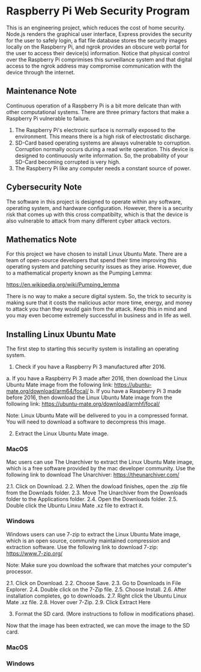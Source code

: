 # Raspberry Pi Web Security Program

This is an engineering project, which reduces the cost of home security.
Node.js renders the graphical user interface, Express provides the security
for the user to safely login, a flat file database stores the security
images locally on the Raspberry Pi, and ngrok provides an obscure web portal
for the user to access their device(s) information. Notice that physical control
over the Raspberry Pi comprimises this surveillance system and that digital
access to the ngrok address may compromise communication with the device
through the internet.

## Maintenance Note

Continuous operation of a Raspberry Pi is a bit more delicate than with 
other computational systems. There are three primary factors that make a 
Raspberry Pi vulnerable to failure.

1. The Raspberry Pi's electronic surface is normally exposed to the environment. This means there is a high risk of electrostatic discharge.
2. SD-Card based operating systems are always vulnerable to corruption. Corruption normally occurs during a read write operation. This device is designed to continuously write information. So, the probability of your SD-Card becoming corrupted is very high.
3. The Raspberry Pi like any computer needs a constant source of power.

## Cybersecurity Note

The software in this project is designed to operate within any software,
operating system, and hardware configuration. However, there is a security
risk that comes up with this cross compatibilty, which is that the device
is also vulnerable to attack from many different cyber attack vectors.

## Mathematics Note

For this project we have chosen to install Linux Ubuntu Mate.
There are a team of open-source developers that spend their time
improving this operating system and patching security issues as they arise.
However, due to a mathematical property known as the Pumping Lemma:

https://en.wikipedia.org/wiki/Pumping_lemma

There is no way to make a secure digital system. So, the trick to security
is making sure that it costs the malicious actor more time, energy, and
money to attack you than they would gain from the attack. Keep this in
mind and you may even become extremely successful in business and in life as well.

## Installing Linux Ubuntu Mate

The first step to starting this security system is installing an operating system.

1. Check if you have a Raspberry Pi 3 manufactured after 2016.

a. If you have a Raspberry Pi 3 made after 2016, then download the Linux Ubuntu Mate image from the following link: https://ubuntu-mate.org/download/arm64/focal/
b. If you have a Raspberry Pi 3 made before 2016, then download the Linux Ubuntu Mate image from the following link: https://ubuntu-mate.org/download/armhf/focal/

Note: Linux Ubuntu Mate will be delivered to you in a compressed format. You will need to download a software to decompress this image.

2. Extract the Linux Ubuntu Mate image.

### MacOS

Mac users can use The Unarchiver to extract the Linux Ubuntu Mate image, which is a free software provided by the mac developer community. Use the following link to download The Unarchiver: https://theunarchiver.com/

2.1. Click on Download.
2.2. When the dowload finishes, open the .zip file from the Downlads folder.
2.3. Move The Unarchiver from the Downloads folder to the Applications folder.
2.4. Open the Downloads folder.
2.5. Double click the Ubuntu Linxu Mate .xz file to extract it.

### Windows

Windows users can use 7-zip to extract the Linux Ubuntu Mate image, which is an open source, community maintained compression and extraction software. Use the following link to download 7-zip: https://www.7-zip.org/

Note: Make sure you download the software that matches your computer's processor.

2.1. Click on Download.
2.2. Choose Save.
2.3. Go to Downloads in File Explorer.
2.4. Double click on the 7-Zip file.
2.5. Choose Install.
2.6. After installation completes, go to downloads.
2.7. Right click the Ubuntu Linux Mate .xz file.
2.8. Hover over 7-Zip.
2.9. Click Extract Here

3. Format the SD card. (More instructions to follow in modifications phase).

Now that the image has been extracted, we can move the image to the SD card.

### MacOS

### Windows
